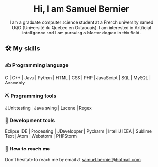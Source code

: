 <h1 align="center">Hi, I am Samuel Bernier</h1>
    <p align="center">I am a graduate computer science student at a French university named UQO (Universit&eacute du Qu&eacutebec en Outaouais).
 I am interested in Artificial intelligence and I am pursuing a Master degree in this field.
    </p>
   <h2>&#x1F6E0; My skills</h2>
   <h3>&#x270D; Programming language</h3>
   <p>C | C++ | Java | Python | HTML | CSS | PHP | JavaScript | SQL | MySQL | Assembly</p>
   
   <h3>&#x26CF; Programming tools</h3>
   <p>JUnit testing | Java swing | Lucene | Regex</p>
   <h3>&#x1F528; Development tools</h3>
   <p>Eclipse IDE | Processing | JDevelopper | Pycharm | IntelliJ IDEA | Sublime Text | Atom | Webstorm | PHPStorm</p>
   <h3>&#x1F4E7; How to reach me</h3>
   <p>Don't hesitate to reach me by email at <a href="mailto:samuel.bernier@hotmail.com">samuel.bernier@hotmail.com</a></p>

